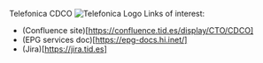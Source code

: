 Telefonica CDCO
![Telefonica Logo](https://images.app.goo.gl/VXfs31vZ2yVJxFFz5)
Links of interest: 

* (Confluence site)[https://confluence.tid.es/display/CTO/CDCO]
* (EPG services doc)[https://epg-docs.hi.inet/]
* (Jira)[https://jira.tid.es]


